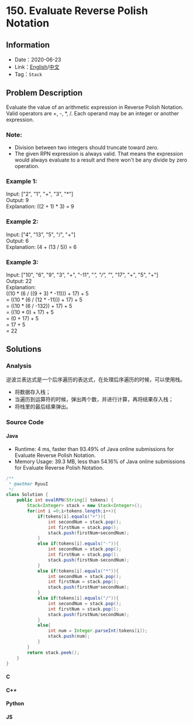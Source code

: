 # 150. Evaluate Reverse Polish Notation
## Information
* Date：2020-06-23
* Link：[English](https://leetcode.com/problems/evaluate-reverse-polish-notation/)/[中文](https://leetcode-cn.com/problems/evaluate-reverse-polish-notation/)
* Tag：`Stack`

## Problem Description
Evaluate the value of an arithmetic expression in Reverse Polish Notation.   
Valid operators are +, -, *, /. Each operand may be an integer or another expression.   
### Note: 
* Division between two integers should truncate toward zero.
* The given RPN expression is always valid. That means the expression would always evaluate to a result and there won't be any divide by zero operation.
### Example 1:
Input: ["2", "1", "+", "3", "*"]   
Output: 9   
Explanation: ((2 + 1) * 3) = 9   
### Example 2:
Input: ["4", "13", "5", "/", "+"]   
Output: 6   
Explanation: (4 + (13 / 5)) = 6   
### Example 3:
Input: ["10", "6", "9", "3", "+", "-11", "*", "/", "*", "17", "+", "5", "+"]   
Output: 22   
Explanation:   
  ((10 * (6 / ((9 + 3) * -11))) + 17) + 5   
= ((10 * (6 / (12 * -11))) + 17) + 5   
= ((10 * (6 / -132)) + 17) + 5   
= ((10 * 0) + 17) + 5   
= (0 + 17) + 5   
= 17 + 5   
= 22   

## Solutions
### Analysis
逆波兰表达式是一个后序遍历的表达式，在处理后序遍历的时候，可以使用栈。   
* 将数据存入栈；
* 当遍历到运算符的时候，弹出两个数，并进行计算，再将结果存入栈；
* 将栈里的最后结果弹出。
### Source Code
#### Java
* Runtime: 4 ms, faster than 93.49% of Java online submissions for Evaluate Reverse Polish Notation.
* Memory Usage: 39.3 MB, less than 54.16% of Java online submissions for Evaluate Reverse Polish Notation.
```Java
/**
 * @author RyuuI
 */
class Solution {
    public int evalRPN(String[] tokens) {
    	Stack<Integer> stack = new Stack<Integer>();
    	for(int i =0;i<tokens.length;i++){
    		if(tokens[i].equals("+")){
    			int secondNum = stack.pop();
    			int firstNum = stack.pop();
    			stack.push(firstNum+secondNum);
    		}
    		else if(tokens[i].equals("-")){
    			int secondNum = stack.pop();
    			int firstNum = stack.pop();
    			stack.push(firstNum-secondNum);
    		}
    		else if(tokens[i].equals("*")){
    			int secondNum = stack.pop();
    			int firstNum = stack.pop();
    			stack.push(firstNum*secondNum);
    		}
    		else if(tokens[i].equals("/")){
    			int secondNum = stack.pop();
    			int firstNum = stack.pop();
    			stack.push(firstNum/secondNum);
    		}
    		else{
    			int num = Integer.parseInt(tokens[i]);
    			stack.push(num);
    		}
    	}
    	return stack.peek();
    }
}
```
#### C
#### C++
#### Python
#### JS
